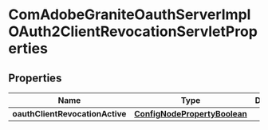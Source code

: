 
# ComAdobeGraniteOauthServerImplOAuth2ClientRevocationServletProperties

## Properties
Name | Type | Description | Notes
------------ | ------------- | ------------- | -------------
**oauthClientRevocationActive** | [**ConfigNodePropertyBoolean**](ConfigNodePropertyBoolean.md) |  |  [optional]



